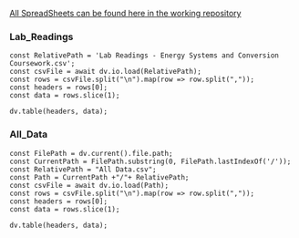 [All SpreadSheets can be found here in the working repository](https://github.com/jasht1/Uni-Projects/tree/master/Energy%20Systems%20and%20Conversion/CourseWork/attachments/SpreadSheets)

### Lab_Readings
```dataviewjs
const RelativePath = 'Lab Readings - Energy Systems and Conversion Coursework.csv';
const csvFile = await dv.io.load(RelativePath);
const rows = csvFile.split("\n").map(row => row.split(","));
const headers = rows[0];
const data = rows.slice(1);

dv.table(headers, data);
```

### All_Data
```dataviewjs
const FilePath = dv.current().file.path;
const CurrentPath = FilePath.substring(0, FilePath.lastIndexOf('/'));
const RelativePath = "All Data.csv";
const Path = CurrentPath +"/"+ RelativePath;
const csvFile = await dv.io.load(Path);
const rows = csvFile.split("\n").map(row => row.split(","));
const headers = rows[0];
const data = rows.slice(1);

dv.table(headers, data);
```
